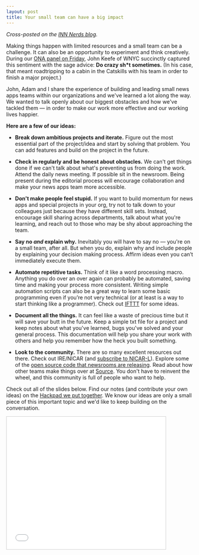 ```yaml
---
layout: post
title: Your small team can have a big impact
---
```

_Cross-posted on the [INN Nerds blog](http://nerds.investigativenewsnetwork.org/2014/09/29/inn-nerds-share-small-team-ideas-at-ona14/)._

Making things happen with limited resources and a small team can be a challenge. It can also be an opportunity to experiment and think creatively. During our [ONA panel on Friday](http://ona14.journalists.org/sessions/small-teams/), John Keefe of WNYC succinctly captured this sentiment with the sage advice: **Do crazy sh*t sometimes.** (In his case, that meant roadtripping to a cabin in the Catskills with his team in order to finish a major project.)

John, Adam and I share the experience of building and leading small news apps teams within our organizations and we've learned a lot along the way. We wanted to talk openly about our biggest obstacles and how we've tackled them — in order to make our work more effective and our working lives happier.

**Here are a few of our ideas:**

* **Break down ambitious projects and iterate.** Figure out the most essential part of the project/idea and start by solving that problem. You can add features and build on the project in the future.


* **Check in regularly and be honest about obstacles.** We can't get things done if we can't talk about what's preventing us from doing the work.
Attend the daily news meeting. If possible sit in the newsroom. Being present during the editorial process will encourage collaboration and make your news apps team more accessible.
  
* **Don't make people feel stupid.** If you want to build momentum for news apps and special projects in your org, try not to talk down to your colleagues just because they have different skill sets. Instead, encourage skill sharing across departments, talk about what you're learning, and reach out to those who may be shy about approaching the team.

* **Say no _and_ explain why.** Inevitably you will have to say no — you're on a small team, after all. But when you do, explain why and include people by explaining your decision making process. Affirm ideas even you can’t immediately execute them.

* **Automate repetitive tasks.** Think of it like a word processing macro. Anything you do over an over again can probably be automated, saving time and making your process more consistent. Writing simple automation scripts can also be a great way to learn some basic programming even if you’re not very technical (or at least is a way to start thinking like a programmer). Check out [IFTTT](https://ifttt.com/) for some ideas.

* **Document all the things.** It can feel like a waste of precious time but it will save your butt in the future. Keep a simple txt file for a project and keep notes about what you've learned, bugs you've solved and your general process. This documentation will help you share your work with others and help you remember how the heck you built something.

* **Look to the community.** There are so many excellent resources out there. Check out IRE/NICAR (and [subscribe to NICAR-L](http://www.ire.org/resource-center/listservs/subscribe-nicar-l/)). Explore some of the [open source code that newsrooms are releasing](http://code.minnpost.com/car-code/). Read about how other teams make things over at [Source](https://source.opennews.org/en-US/). You don't have to reinvent the wheel, and this community is full of people who want to help.


Check out all of the slides below. Find our notes (and contribute your own ideas) on the [Hackpad we put together](https://hackpad.com/Big-Impact-With-Small-Teams-c5xhGDPVVyX). We know our ideas are only a small piece of this important topic and we'd like to keep building on the conversation.

<iframe src="//www.slideshare.net/slideshow/embed_code/39581008" width="427" height="356" frameborder="0" marginwidth="0" marginheight="0" scrolling="no" style="border:1px solid #CCC; border-width:1px; margin-bottom:5px; max-width: 100%;" allowfullscreen> </iframe> <div style="margin-bottom:5px"> </div>